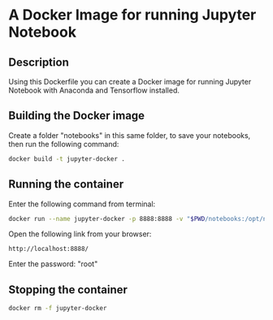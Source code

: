 # A Docker Image for running Jupyter Notebook

## Description
Using this Dockerfile you can create a Docker image for running Jupyter Notebook 
with Anaconda and Tensorflow installed.

## Building the Docker image
Create a folder "notebooks" in this same folder, to save your notebooks, then run the following
command:
```bash
docker build -t jupyter-docker .
```

## Running the container
Enter the following command from terminal:
```bash
docker run --name jupyter-docker -p 8888:8888 -v "$PWD/notebooks:/opt/notebooks" -d jupyter-docker
```

Open the following link from your browser:
```text
http://localhost:8888/
```

Enter the password: "root"

## Stopping the container
```bash
docker rm -f jupyter-docker
```